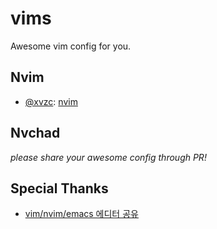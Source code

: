 # vims

Awesome vim config for you.

## Nvim

- [@xvzc](https://github.com/xvzc): [nvim](github.com/xvzc/nvim)

## Nvchad

_please share your awesome config through PR!_

## Special Thanks

- [vim/nvim/emacs 에디터 공유](https://open.kakao.com/o/g0HjURue)
